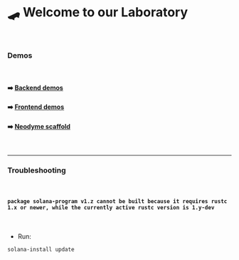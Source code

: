 # 🛹 Welcome to our Laboratory

<br>

### Demos

<br>

#### ➡️ [Backend demos](backend)

#### ➡️ [Frontend demos](frontend)

#### ➡️ [Neodyme scaffold](neyodyme_layout)

<br>

---

### Troubleshooting

<br>

#### `package solana-program v1.z cannot be built because it requires rustc 1.x or newer, while the currently active rustc version is 1.y-dev`

<br>

* Run:

```shell
solana-install update
```